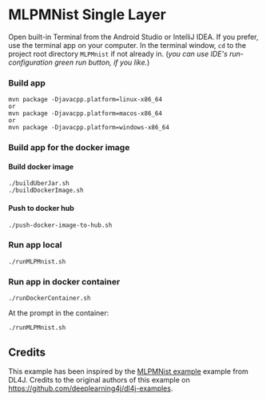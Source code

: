 # MLPMNist Single Layer

Open built-in Terminal from the Android Studio or IntelliJ IDEA. 
If you prefer, use the terminal app on your computer.
In the terminal window, `cd` to the project root directory `MLPMnist` if not already in.
(_you can use IDE's run-configuration green run button, if you like._)

### Build app

```
mvn package -Djavacpp.platform=linux-x86_64
or
mvn package -Djavacpp.platform=macos-x86_64
or
mvn package -Djavacpp.platform=windows-x86_64
```

### Build app for the docker image


#### Build docker image

```
./buildUberJar.sh
./buildDockerImage.sh
```

#### Push to docker hub

```
./push-docker-image-to-hub.sh
```

### Run app local

```
./runMLPMnist.sh
```

### Run app in docker container

```
./runDockerContainer.sh
```

At the prompt in the container:

```
./runMLPMnist.sh
```

## Credits

This example has been inspired by the [MLPMNist example](https://github.com/deeplearning4j/dl4j-examples/tree/master/dl4j-examples/src/main/java/org/deeplearning4j/examples/feedforward/mnist) example from DL4J. Credits to the original authors of this example on https://github.com/deeplearning4j/dl4j-examples.